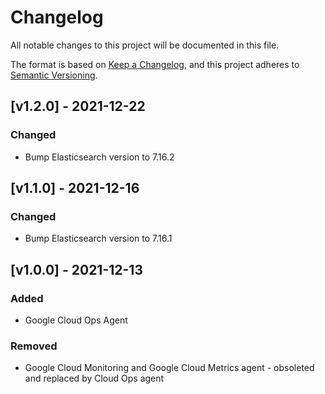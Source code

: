 # Changelog
All notable changes to this project will be documented in this file.

The format is based on [Keep a Changelog](https://keepachangelog.com/en/1.0.0/),
and this project adheres to [Semantic Versioning](https://semver.org/spec/v2.0.0.html).

## [v1.2.0] - 2021-12-22
### Changed
- Bump Elasticsearch version to 7.16.2

## [v1.1.0] - 2021-12-16
### Changed
- Bump Elasticsearch version to 7.16.1

## [v1.0.0] - 2021-12-13
### Added
 - Google Cloud Ops Agent
### Removed
 - Google Cloud Monitoring and Google Cloud Metrics agent - obsoleted and replaced by Cloud Ops agent
